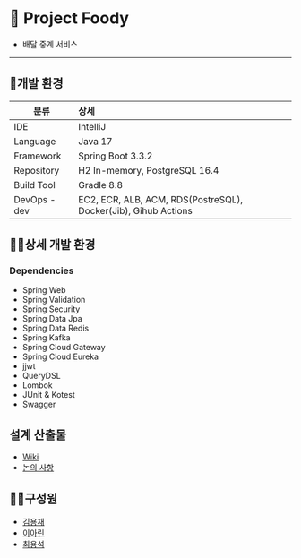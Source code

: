 # 🌈 Project Foody
- 배달 중계 서비스

---
## 🧙개발 환경

|분류|상세|
| ---------- | :--------- |
|IDE|IntelliJ|
|Language|Java 17|
|Framework|Spring Boot 3.3.2|
|Repository|H2 In-memory, PostgreSQL 16.4|
|Build Tool|Gradle 8.8|
|DevOps - dev|EC2, ECR, ALB, ACM, RDS(PostreSQL), Docker(Jib), Gihub Actions|

## 👩‍💻상세 개발 환경
### Dependencies
- Spring Web
- Spring Validation
- Spring Security
- Spring Data Jpa
- Spring Data Redis
- Spring Kafka
- Spring Cloud Gateway
- Spring Cloud Eureka
- jjwt
- QueryDSL
- Lombok
- JUnit & Kotest
- Swagger

## 설계 산출물
- [Wiki](https://github.com/beadal-legend/foody/wiki)
- [논의 사항](https://github.com/beadal-legend/foody/discussions)

## 🙋‍♀️구성원
- [김용재](https://github.com/uzjaee)
- [이아린](https://github.com/linavell)
- [최용석](https://github.com/choi-ys)
